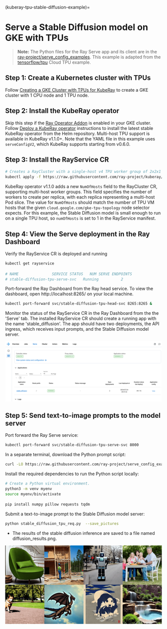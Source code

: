 (kuberay-tpu-stable-diffusion-example)=

# Serve a Stable Diffusion model on GKE with TPUs

> **Note:** The Python files for the Ray Serve app and its client are in the [ray-project/serve_config_examples](https://github.com/ray-project/serve_config_examples). This example is adapted from the [tensorflow/tpu](https://github.com/tensorflow/tpu/tree/master/tools/ray_tpu/src/serve) Cloud TPU example.

## Step 1: Create a Kubernetes cluster with TPUs

Follow [Creating a GKE Cluster with TPUs for KubeRay](kuberay-gke-tpu-cluster-setup) to create a GKE cluster with 1 CPU node and 1 TPU node.

## Step 2: Install the KubeRay operator

Skip this step if the [Ray Operator Addon](https://cloud.google.com/kubernetes-engine/docs/add-on/ray-on-gke/concepts/overview) is enabled in your GKE cluster. Follow [Deploy a KubeRay operator](kuberay-operator-deploy) instructions to install the latest stable KubeRay operator from the Helm repository. Multi-host TPU support is available in KubeRay v1.1.0+. Note that the YAML file in this example uses `serveConfigV2`, which KubeRay supports starting from v0.6.0.

## Step 3: Install the RayService CR

```sh
# Creates a RayCluster with a single-host v4 TPU worker group of 2x2x1 topology.
kubectl apply -f https://raw.githubusercontent.com/ray-project/kuberay/master/ray-operator/config/samples/ray-service.tpu-single-host.yaml
```

KubeRay operator v1.1.0 adds a new `NumOfHosts` field to the RayCluster CR, supporting multi-host worker groups. This field specifies the number of workers to create per replica, with each replica representing a multi-host Pod slice. The value for `NumOfHosts` should match the number of TPU VM hosts that the given `cloud.google.com/gke-tpu-topology` node selector expects. For this example, the Stable Diffusion model is small enough to run on a single TPU host, so `numOfHosts` is set to 1 in the RayService manifest.

## Step 4: View the Serve deployment in the Ray Dashboard

Verify the RayService CR is deployed and running

```sh
kubectl get rayservice

# NAME               SERVICE STATUS   NUM SERVE ENDPOINTS
# stable-diffusion-tpu-serve-svc   Running          2
```

Port-forward the Ray Dashboard from the Ray head service. To view the dashboard, open http://localhost:8265/ on your local machine.

```sh
kubectl port-forward svc/stable-diffusion-tpu-head-svc 8265:8265 &
```

Monitor the status of the RayService CR in the Ray Dashboard from the the 'Serve' tab. The installed RayService CR should create a running app with the name 'stable_diffusion'. The app should have two deployments, the API ingress, which receives input prompts, and the Stable Diffusion model server.

![serve_dashboard](../images/serve_dashboard.png)


## Step 5: Send text-to-image prompts to the model server

Port forward the Ray Serve service:
```sh
kubectl port-forward svc/stable-diffusion-tpu-serve-svc 8000
```

In a separate terminal, download the Python prompt script:

```sh
curl -LO https://raw.githubusercontent.com/ray-project/serve_config_examples/master/stable_diffusion/stable_diffusion_tpu_req.py
```

Install the required dependencies to run the Python script locally:

```sh
# Create a Python virtual environment.
python3 -m venv myenv
source myenv/bin/activate

pip install numpy pillow requests tqdm
```


Submit a text-to-image prompt to the Stable Diffusion model server:
```sh
python stable_diffusion_tpu_req.py  --save_pictures
```

* The results of the stable diffusion inference are saved to a file named diffusion_results.png.

![diffusion_results](../images/diffusion_results.png)
